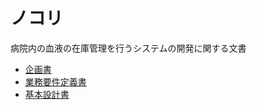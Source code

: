# ノコリ

病院内の血液の在庫管理を行うシステムの開発に関する文書

- [企画書](./proposal.md)
- [業務要件定義書](./requirements-business.md)
- [基本設計書](./basic.md)
